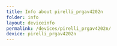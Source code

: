 ```yaml
---
title: Info about pirelli_prgav4202n
folder: info
layout: deviceinfo
permalink: /devices/pirelli_prgav4202n/
device: pirelli_prgav4202n
---
```

